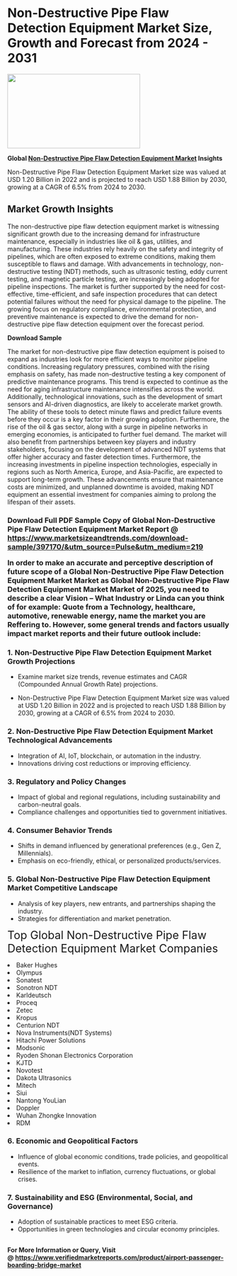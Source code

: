 <H1>Non-Destructive Pipe Flaw Detection Equipment Market Size, Growth and Forecast from 2024 - 2031</H1><img class="aligncenter size-medium wp-image-584254" src="https://thirdeyenews.in/wp-content/uploads/2024/09/Global-Market-Research-300x168.jpeg" alt="" width="300" height="168" /><p><strong>Global&nbsp;<a href="https://www.marketsizeandtrends.com/download-sample/397170/&amp;utm_source=Pulse&amp;utm_medium=219">Non-Destructive Pipe Flaw Detection Equipment Market</a> Insights</strong></p><p>Non-Destructive Pipe Flaw Detection Equipment Market size was valued at USD 1.20 Billion in 2022 and is projected to reach USD 1.88 Billion by 2030, growing at a CAGR of 6.5% from 2024 to 2030.</p><p><h2>Market Growth Insights</h2> <p>The non-destructive pipe flaw detection equipment market is witnessing significant growth due to the increasing demand for infrastructure maintenance, especially in industries like oil & gas, utilities, and manufacturing. These industries rely heavily on the safety and integrity of pipelines, which are often exposed to extreme conditions, making them susceptible to flaws and damage. With advancements in technology, non-destructive testing (NDT) methods, such as ultrasonic testing, eddy current testing, and magnetic particle testing, are increasingly being adopted for pipeline inspections. The market is further supported by the need for cost-effective, time-efficient, and safe inspection procedures that can detect potential failures without the need for physical damage to the pipeline. The growing focus on regulatory compliance, environmental protection, and preventive maintenance is expected to drive the demand for non-destructive pipe flaw detection equipment over the forecast period.</p> <p><strong>Download Sample</strong></p> <p>The market for non-destructive pipe flaw detection equipment is poised to expand as industries look for more efficient ways to monitor pipeline conditions. Increasing regulatory pressures, combined with the rising emphasis on safety, has made non-destructive testing a key component of predictive maintenance programs. This trend is expected to continue as the need for aging infrastructure maintenance intensifies across the world. Additionally, technological innovations, such as the development of smart sensors and AI-driven diagnostics, are likely to accelerate market growth. The ability of these tools to detect minute flaws and predict failure events before they occur is a key factor in their growing adoption. Furthermore, the rise of the oil & gas sector, along with a surge in pipeline networks in emerging economies, is anticipated to further fuel demand. The market will also benefit from partnerships between key players and industry stakeholders, focusing on the development of advanced NDT systems that offer higher accuracy and faster detection times. Furthermore, the increasing investments in pipeline inspection technologies, especially in regions such as North America, Europe, and Asia-Pacific, are expected to support long-term growth. These advancements ensure that maintenance costs are minimized, and unplanned downtime is avoided, making NDT equipment an essential investment for companies aiming to prolong the lifespan of their assets. <h3></p><p><span class=""><strong>Download Full PDF Sample Copy of Global Non-Destructive Pipe Flaw Detection Equipment Market Report</strong> @ <a href="https://www.marketsizeandtrends.com/download-sample/397170/&amp;utm_source=Pulse&amp;utm_medium=219" target="_blank">https://www.marketsizeandtrends.com/download-sample/397170/&amp;utm_source=Pulse&amp;utm_medium=219</a></span></p><p>In order to make an accurate and perceptive description of future scope of a Global&nbsp;Non-Destructive Pipe Flaw Detection Equipment Market Market as Global&nbsp;Non-Destructive Pipe Flaw Detection Equipment Market Market of 2025, you need to describe a clear Vision &ndash; What Industry or Linda can you think of for example: Quote from a Technology, healthcare, automotive, renewable energy, name the market you are Reffering to. However, some general trends and factors usually impact market reports and their future outlook include:</p><h3>1.&nbsp;<strong>Non-Destructive Pipe Flaw Detection Equipment Market Growth Projections</strong></h3><ul><li>Examine market size trends, revenue estimates and CAGR (Compounded Annual Growth Rate) projections.</li><li><p>Non-Destructive Pipe Flaw Detection Equipment Market size was valued at USD 1.20 Billion in 2022 and is projected to reach USD 1.88 Billion by 2030, growing at a CAGR of 6.5% from 2024 to 2030.</p></li></ul><h3>2.&nbsp;<strong>Non-Destructive Pipe Flaw Detection Equipment Market Technological Advancements</strong></h3><ul><li>Integration of AI, IoT, blockchain, or automation in the industry.</li><li>Innovations driving cost reductions or improving efficiency.</li></ul><h3>3.&nbsp;<strong>Regulatory and Policy Changes</strong></h3><ul><li>Impact of global and regional regulations, including sustainability and carbon-neutral goals.</li><li>Compliance challenges and opportunities tied to government initiatives.</li></ul><h3>4.&nbsp;<strong>Consumer Behavior Trends</strong></h3><ul><li>Shifts in demand influenced by generational preferences (e.g., Gen Z, Millennials).</li><li>Emphasis on eco-friendly, ethical, or personalized products/services.</li></ul><h3>5.&nbsp;<strong>Global Non-Destructive Pipe Flaw Detection Equipment Market Competitive Landscape</strong></h3><ul><li>Analysis of key players, new entrants, and partnerships shaping the industry.</li><li>Strategies for differentiation and market penetration.</li></ul><p data-pm-slice="1 1 []"><span style="color: inherit; font-family: inherit; font-size: 25px;">Top Global Non-Destructive Pipe Flaw Detection Equipment Market Companies</span></p><div class="" data-test-id=""><p><li>Baker Hughes</li><li> Olympus</li><li> Sonatest</li><li> Sonotron NDT</li><li> Karldeutsch</li><li> Proceq</li><li> Zetec</li><li> Kropus</li><li> Centurion NDT</li><li> Nova Instruments(NDT Systems)</li><li> Hitachi Power Solutions</li><li> Modsonic</li><li> Ryoden Shonan Electronics Corporation</li><li> KJTD</li><li> Novotest</li><li> Dakota Ultrasonics</li><li> Mitech</li><li> Siui</li><li> Nantong YouLian</li><li> Doppler</li><li> Wuhan Zhongke Innovation</li><li> RDM</li></p></div><h3>6.&nbsp;<strong>Economic and Geopolitical Factors</strong></h3><ul><li>Influence of global economic conditions, trade policies, and geopolitical events.</li><li>Resilience of the market to inflation, currency fluctuations, or global crises.</li></ul><h3>7.&nbsp;<strong>Sustainability and ESG (Environmental, Social, and Governance)</strong></h3><ul><li>Adoption of sustainable practices to meet ESG criteria.</li><li>Opportunities in green technologies and circular economy principles.</li></ul><h2><strong style="font-size: 14px;">For More Information or Query, Visit @&nbsp;</strong><a style="background-color: #ffffff; font-size: 14px;" href="https://www.marketsizeandtrends.com/report/non-destructive-pipe-flaw-detection-equipment-market/" target="_blank">https://www.verifiedmarketreports.com/product/airport-passenger-boarding-bridge-market</a></h2>
